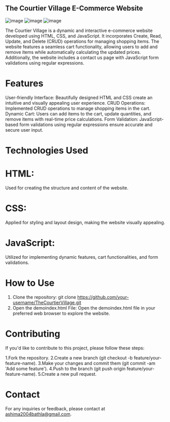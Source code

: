 ## The Courtier Village E-Commerce Website

![image](https://github.com/ashima1610/TheCourtierVillage/assets/139116977/4853a61f-3411-41bd-9a9e-3478f680617b)
![image](https://github.com/ashima1610/TheCourtierVillage/assets/139116977/89f1f828-00f1-4383-bb13-62fd6702c290)
![image](https://github.com/ashima1610/TheCourtierVillage/assets/139116977/baa67478-68df-4176-a518-e738fbca41a1)


The Courtier Village is a dynamic and interactive e-commerce website developed using HTML, CSS, and JavaScript. It incorporates Create, Read, Update, and Delete (CRUD) operations for managing shopping items. The website features a seamless cart functionality, allowing users to add and remove items while automatically calculating the updated prices. Additionally, the website includes a contact us page with JavaScript form validations using regular expressions.
# Features
User-friendly Interface: Beautifully designed HTML and CSS create an intuitive and visually appealing user experience.
CRUD Operations: Implemented CRUD operations to manage shopping items in the cart.
Dynamic Cart: Users can add items to the cart, update quantities, and remove items with real-time price calculations.
Form Validation: JavaScript-based form validations using regular expressions ensure accurate and secure user input.

# Technologies Used
# HTML:
Used for creating the structure and content of the website.
# CSS: 
Applied for styling and layout design, making the website visually appealing.
# JavaScript: 
Utilized for implementing dynamic features, cart functionalities, and form validations.

# How to Use

1. Clone the repository:
   git clone https://github.com/your-username/TheCourtierVillage.git
2. Open the demoindex.html File:
   Open the demoindex.html file in your preferred web browser to explore the website.

# Contributing
If you'd like to contribute to this project, please follow these steps:

1.Fork the repository.
2.Create a new branch (git checkout -b feature/your-feature-name).
3.Make your changes and commit them (git commit -am 'Add some feature').
4.Push to the branch (git push origin feature/your-feature-name).
5.Create a new pull request.

# Contact
For any inquiries or feedback, please contact at ashima2004bathla@gmail.com.




